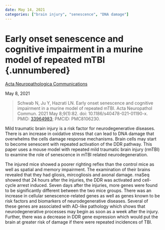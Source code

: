 ```yaml
---
date: May 14, 2021
categories: ["brain injury", "senescence", "DNA damage"] 
---
```


# Early onset senescence and cognitive impairment in a murine model of repeated mTBI {.unnumbered}

[Acta Neuropathologica Communications](https://doi.org/10.1186/s40478-021-01190-x)

May 8, 2021

> Schwab N, Ju Y, Hazrati LN. Early onset senescence and cognitive impairment
> in a murine model of repeated mTBI. Acta Neuropathol Commun. 2021 May
> 8;9(1):82. doi: 10.1186/s40478-021-01190-x. PMID:
> [33964983](https://pubmed.ncbi.nlm.nih.gov/33964983); PMCID: PMC8106230.

Mild traumatic brain injury is a risk factor for neurodegenerative diseases.
There is an increase in oxidative stress that can lead to DNA damage that
overwhelms the cells damage response mechanisms. Brain cells may start to become
senescent with repeated activation of the DDR pathway. This paper uses a mouse
model with repeated mild traumatic brain injury (rmTBI) to examine the role of
senescence in mTBI related neurodegeneration.

The injured mice showed a poorer righting reflex than the control mice as well
as spatial and memory impairment. The examination of their brains revealed that
they had gliosis, mircogliosis and axonal damage. rnaSeq showed that 24 hours
after the injuries, the DDR was activated and cell-cycle arrest induced. Seven
days after the injuries, more genes were found to be significantly different
between the two mice groups. There was an increase in cellular
senescence-related genes  as well as genes known to be risk factors and
biomarkers of neurodegenerative diseases. Several of these genes are associated
with AD-like pathology which shows that neurodegenerative processes may begin as
soon as a week after the injury.  Further, there was a decrease in DDR gene
expression which would put the brain at greater risk of damage if there were
repeated incidences of TBI.
